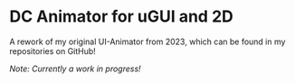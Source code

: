# DC Animator for uGUI and 2D

A rework of my original UI-Animator from 2023, which can be found in my repositories on GitHub!

*Note: Currently a work in progress!*
